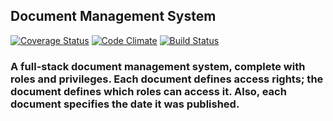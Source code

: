 ## Document Management System

[![Coverage Status](https://coveralls.io/repos/github/andela-moseni/document-mgt-system/badge.svg?branch=master)](https://coveralls.io/github/andela-moseni/document-mgt-system?branch=master) [![Code Climate](https://codeclimate.com/github/andela-moseni/document-mgt-system/badges/gpa.svg)](https://codeclimate.com/github/andela-moseni/document-mgt-system) [![Build Status](https://travis-ci.org/andela-moseni/document-mgt-system.svg?branch=master)](https://travis-ci.org/andela-moseni/document-mgt-system)

### A full-stack document management system, complete with roles and privileges. Each document defines access rights; the document defines which roles can access it. Also, each document specifies the date it was published.
